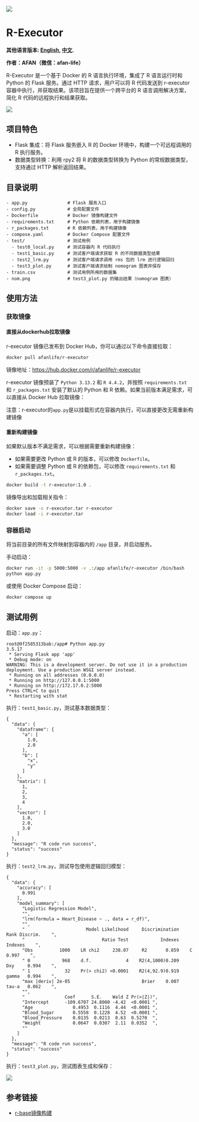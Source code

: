 ![](logo.png)

# R-Executor

**其他语言版本: [English](README.md), [中文](README_zh.md).**

**作者：AFAN（微信：afan-life）**   

R-Executor 是一个基于 Docker 的 R 语言执行环境，集成了 R 语言运行时和 Python 的 Flask 服务。通过 HTTP 请求，用户可以将 R 代码发送到 r-executor 容器中执行，并获取结果。该项目旨在提供一个跨平台的 R 语言调用解决方案，简化 R 代码的远程执行和结果获取。

![](flow.png)

## 项目特色
- Flask 集成：将 Flask 服务嵌入 R 的 Docker 环境中，构建一个可远程调用的 R 执行服务。
- 数据类型转换：利用 rpy2 将 R 的数据类型转换为 Python 的常规数据类型，支持通过 HTTP 解析返回结果。

## 目录说明

```
- app.py               # Flask 服务入口
- config.py            # 全局配置文件
- Dockerfile           # Docker 镜像构建文件
- requirements.txt     # Python 依赖列表，用于构建镜像
- r_packages.txt       # R 依赖列表，用于构建镜像
- compose.yaml         # Docker Compose 配置文件
- test/                # 测试用例
  - test0_local.py     # 测试容器内 R 代码执行
  - test1_basic.py     # 测试客户端请求获取 R 的不同数据类型结果
  - test2_lrm.py       # 测试客户端请求调用 rms 包的 lrm 进行逻辑回归
  - test3_plot.py      # 测试客户端请求绘制 nomogram 图表并保存
- train.csv            # 测试用例所用的数据集
- nom.png              # test3_plot.py 的输出结果（nomogram 图表）
```

## 使用方法

### 获取镜像

#### 直接从dockerhub拉取镜像

r-executor 镜像已发布到 Docker Hub，你可以通过以下命令直接拉取：

```bash
docker pull afanlife/r-executor
```

镜像地址：https://hub.docker.com/r/afanlife/r-executor

r-executor 镜像预装了 `Python 3.13.2` 和 `R 4.4.2`，并按照 `requirements.txt` 和 `r_packages.txt` 安装了默认的 Python 和 R 依赖。如果当前版本满足需求，可以直接从 Docker Hub 拉取镜像：

注意：r-executor的`app.py`是以挂载形式在容器内执行，可以直接更改无需重新构建镜像


#### 重新构建镜像

如果默认版本不满足需求，可以根据需要重新构建镜像：
- 如果需要更改 Python 或 R 的版本，可以修改 `Dockerfile`。
- 如果需要调整 Python 或 R 的依赖包，可以修改 `requirements.txt` 和 `r_packages.txt`。

```bash
docker build -t r-executor:1.0 .
```

镜像导出和加载相关指令：

```bash
docker save -o r-executor.tar r-executor
docker load -i r-executor.tar
```

### 容器启动

将当前目录的所有文件映射到容器内的 `/app` 目录，并启动服务。

手动启动：

```bash
docker run -it -p 5000:5000 -v .:/app afanlife/r-executor /bin/bash
python app.py
```

或使用 Docker Compose 启动：

```bash
docker compose up 
```

## 测试用例

启动：`app.py`：

```
root@9f2585313bab:/app# Python app.py
3.5.17
 * Serving Flask app 'app'
 * Debug mode: on
WARNING: This is a development server. Do not use it in a production deployment. Use a production WSGI server instead.
 * Running on all addresses (0.0.0.0)
 * Running on http://127.0.0.1:5000
 * Running on http://172.17.0.2:5000
Press CTRL+C to quit
 * Restarting with stat
```

执行：`test1_basic.py`，测试基本数据类型：

```
{
  "data": {
    "dataframe": {
      "a": [
        1.0,
        2.0
      ],
      "b": [
        "x",
        "y"
      ]
    },
    "matrix": [
      1,
      2,
      3,
      4
    ],
    "vector": [
      1.0,
      2.0,
      3.0
    ]
  },
  "message": "R code run success",
  "status": "success"
}
```

执行：`test2_lrm.py`，测试导包使用逻辑回归模型：

```
{
  "data": {
    "accuracy": [
      0.991
    ],
    "model_summary": [
      "Logistic Regression Model",
      "",
      "lrm(formula = Heart_Disease ~ ., data = r_df)",
      "",
      "                       Model Likelihood     Discrimination    Rank Discrim.    ",
      "                             Ratio Test            Indexes          Indexes    ",
      "Obs          1000    LR chi2     238.07     R2       0.859    C       0.997    ",
      " 0            968    d.f.             4    R2(4,1000)0.209    Dxy     0.994    ",
      " 1             32    Pr(> chi2) <0.0001    R2(4,92.9)0.919    gamma   0.994    ",
      "max |deriv| 2e-05                           Brier    0.007    tau-a   0.062    ",
      "",
      "               Coef      S.E.    Wald Z Pr(>|Z|)",
      "Intercept      -109.6707 24.8000 -4.42  <0.0001 ",
      "Age               0.4953  0.1116  4.44  <0.0001 ",
      "Blood_Sugar       0.5558  0.1228  4.52  <0.0001 ",
      "Blood_Pressure    0.0135  0.0213  0.63  0.5270  ",
      "Weight            0.0647  0.0307  2.11  0.0352  ",
      ""
    ]
  },
  "message": "R code run success",
  "status": "success"
}
```

执行：`test3_plot.py`，测试图表生成和保存：

![](nom.png)

## 参考链接

- [r-base镜像构建](https://github.com/rocker-org/rocker/tree/master/r-base)